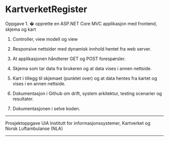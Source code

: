 # KartverketRegister

Oppgave 1. � opprette en ASP.NET Core MVC applikasjon med frontend, skjema og kart

1. Controller, view modell og view
2. Responsive nettsider med dynamisk innhold hentet fra web server.
3. At applikasjonen håndterer GET og POST forespørsler.
4. Skjema som tar data fra brukeren og at data vises i annen nettside.
5. Kart i tillegg til skjemaet (punktet over) og at data hentes fra kartet og vises i en annen nettside.

6. Dokumentasjon i Github om drift, system arkitektur, testing scenarier og resultater.
7. Dokumentasjonen i selve koden.

_______________________________________________________________________________________________
Prosjektoppgave UiA Institutt for informasjonssystemer, Kartverket og Norsk Luftambulanse (NLA)
_______________________________________________________________________________________________

